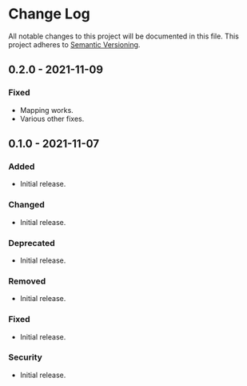 # Change Log
All notable changes to this project will be documented in this file.
This project adheres to [Semantic Versioning](http://semver.org/).

## 0.2.0 - 2021-11-09

### Fixed
- Mapping works.
- Various other fixes.


## 0.1.0 - 2021-11-07

### Added
- Initial release.

### Changed
- Initial release.

### Deprecated
- Initial release.

### Removed
- Initial release.

### Fixed
- Initial release.

### Security
- Initial release.
